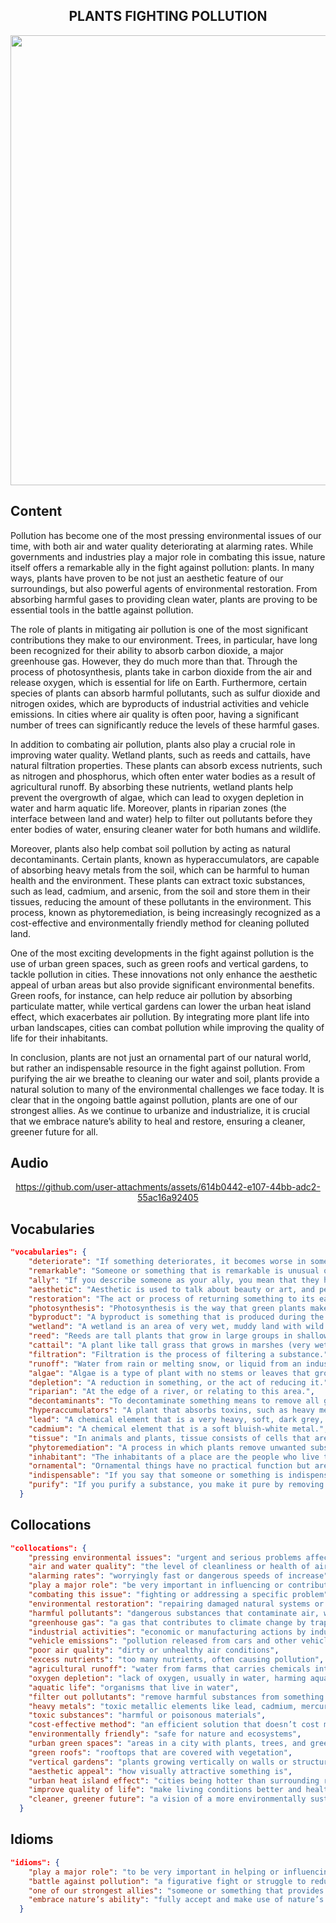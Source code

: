 <h2 align='center'>
PLANTS FIGHTING POLLUTION
</h2>

<div align='center'>
<img src='https://ichef.bbci.co.uk/images/ic/1200xn/p0fz33z9.jpg' width=720px>
</div>

## Content



Pollution has become one of the most pressing environmental issues of our time, with both air and water quality deteriorating at alarming rates. While governments and industries play a major role in combating this issue, nature itself offers a remarkable ally in the fight against pollution: plants. In many ways, plants have proven to be not just an aesthetic feature of our surroundings, but also powerful agents of environmental restoration. From absorbing harmful gases to providing clean water, plants are proving to be essential tools in the battle against pollution.

The role of plants in mitigating air pollution is one of the most significant contributions they make to our environment. Trees, in particular, have long been recognized for their ability to absorb carbon dioxide, a major greenhouse gas. However, they do much more than that. Through the process of photosynthesis, plants take in carbon dioxide from the air and release oxygen, which is essential for life on Earth. Furthermore, certain species of plants can absorb harmful pollutants, such as sulfur dioxide and nitrogen oxides, which are byproducts of industrial activities and vehicle emissions. In cities where air quality is often poor, having a significant number of trees can significantly reduce the levels of these harmful gases.

In addition to combating air pollution, plants also play a crucial role in improving water quality. Wetland plants, such as reeds and cattails, have natural filtration properties. These plants can absorb excess nutrients, such as nitrogen and phosphorus, which often enter water bodies as a result of agricultural runoff. By absorbing these nutrients, wetland plants help prevent the overgrowth of algae, which can lead to oxygen depletion in water and harm aquatic life. Moreover, plants in riparian zones (the interface between land and water) help to filter out pollutants before they enter bodies of water, ensuring cleaner water for both humans and wildlife.

Moreover, plants also help combat soil pollution by acting as natural decontaminants. Certain plants, known as hyperaccumulators, are capable of absorbing heavy metals from the soil, which can be harmful to human health and the environment. These plants can extract toxic substances, such as lead, cadmium, and arsenic, from the soil and store them in their tissues, reducing the amount of these pollutants in the environment. This process, known as phytoremediation, is being increasingly recognized as a cost-effective and environmentally friendly method for cleaning polluted land.

One of the most exciting developments in the fight against pollution is the use of urban green spaces, such as green roofs and vertical gardens, to tackle pollution in cities. These innovations not only enhance the aesthetic appeal of urban areas but also provide significant environmental benefits. Green roofs, for instance, can help reduce air pollution by absorbing particulate matter, while vertical gardens can lower the urban heat island effect, which exacerbates air pollution. By integrating more plant life into urban landscapes, cities can combat pollution while improving the quality of life for their inhabitants.

In conclusion, plants are not just an ornamental part of our natural world, but rather an indispensable resource in the fight against pollution. From purifying the air we breathe to cleaning our water and soil, plants provide a natural solution to many of the environmental challenges we face today. It is clear that in the ongoing battle against pollution, plants are one of our strongest allies. As we continue to urbanize and industrialize, it is crucial that we embrace nature’s ability to heal and restore, ensuring a cleaner, greener future for all.


## Audio

<div align='center'>
  

https://github.com/user-attachments/assets/614b0442-e107-44bb-adc2-55ac16a92405


</div>

## Vocabularies

```json
"vocabularies": {
    "deteriorate": "If something deteriorates, it becomes worse in some way.",
    "remarkable": "Someone or something that is remarkable is unusual or special in a way that makes people notice them and be surprised or impressed.",
    "ally": "If you describe someone as your ally, you mean that they help and support you, especially when other people are opposing you.",
    "aesthetic": "Aesthetic is used to talk about beauty or art, and people's appreciation of beautiful things.",
    "restoration": "The act or process of returning something to its earlier good condition or position, or to its owner.",
    "photosynthesis": "Photosynthesis is the way that green plants make their food using sunlight.",
    "byproduct": "A byproduct is something that is produced during the manufacture or processing of another product.",
    "wetland": "A wetland is an area of very wet, muddy land with wild plants growing in it.",
    "reed": "Reeds are tall plants that grow in large groups in shallow water or on ground that is always wet and soft. They have strong, hollow stems that can be used for making things such as mats or baskets.",
    "cattail": "A plant like tall grass that grows in marshes (very wet ground near a lake, a river, or the sea) and has flowers that form a brown spike (narrow thin shape with a point at one end) at the top of the stem.",
    "filtration": "Filtration is the process of filtering a substance.",
    "runoff": "Water from rain or melting snow, or liquid from an industrial or farming process, that flows into a place such as a river.",
    "algae": "Algae is a type of plant with no stems or leaves that grows in water or on damp surfaces.",
    "depletion": "A reduction in something, or the act of reducing it.",
    "riparian": "At the edge of a river, or relating to this area.",
    "decontaminants": "To decontaminate something means to remove all germs or dangerous substances from it.",
    "hyperaccumulators": "A plant that absorbs toxins, such as heavy metals, to a greater concentration than that in the soil in which it is growing.",
    "lead": "A chemical element that is a very heavy, soft, dark grey, poisonous metal, used especially in the past on roofs and for pipes and also for protection against radiation.",
    "cadmium": "A chemical element that is a soft bluish-white metal.",
    "tissue": "In animals and plants, tissue consists of cells that are similar to each other in appearance and that have the same function.",
    "phytoremediation": "A process in which plants remove unwanted substances from the environment, or the use of plants to do this.",
    "inhabitant": "The inhabitants of a place are the people who live there.",
    "ornamental": "Ornamental things have no practical function but are put in a place because they look attractive.",
    "indispensable": "If you say that someone or something is indispensable, you mean that they are absolutely essential and other people or things cannot function without them.",
    "purify": "If you purify a substance, you make it pure by removing any harmful, dirty, or inferior substances from it."
  }
```


## Collocations


```json
"collocations": {
    "pressing environmental issues": "urgent and serious problems affecting the environment",
    "air and water quality": "the level of cleanliness or health of air and water",
    "alarming rates": "worryingly fast or dangerous speeds of increase",
    "play a major role": "be very important in influencing or contributing to something",
    "combating this issue": "fighting or addressing a specific problem",
    "environmental restoration": "repairing damaged natural systems or ecosystems",
    "harmful pollutants": "dangerous substances that contaminate air, water, or soil",
    "greenhouse gas": "a gas that contributes to climate change by trapping heat",
    "industrial activities": "economic or manufacturing actions by industries",
    "vehicle emissions": "pollution released from cars and other vehicles",
    "poor air quality": "dirty or unhealthy air conditions",
    "excess nutrients": "too many nutrients, often causing pollution",
    "agricultural runoff": "water from farms that carries chemicals into the environment",
    "oxygen depletion": "lack of oxygen, usually in water, harming aquatic life",
    "aquatic life": "organisms that live in water",
    "filter out pollutants": "remove harmful substances from something (air/water)",
    "heavy metals": "toxic metallic elements like lead, cadmium, mercury",
    "toxic substances": "harmful or poisonous materials",
    "cost-effective method": "an efficient solution that doesn’t cost much",
    "environmentally friendly": "safe for nature and ecosystems",
    "urban green spaces": "areas in a city with plants, trees, and greenery",
    "green roofs": "rooftops that are covered with vegetation",
    "vertical gardens": "plants growing vertically on walls or structures",
    "aesthetic appeal": "how visually attractive something is",
    "urban heat island effect": "cities being hotter than surrounding rural areas due to human structures",
    "improve quality of life": "make living conditions better and healthier",
    "cleaner, greener future": "a vision of a more environmentally sustainable world"
  }
```
## Idioms

```json
"idioms": {
    "play a major role": "to be very important in helping or influencing something (used idiomatically)",
    "battle against pollution": "a figurative fight or struggle to reduce pollution",
    "one of our strongest allies": "someone or something that provides great help or support in a challenge",
    "embrace nature’s ability": "fully accept and make use of nature’s power or potential (figurative)"
  }
```

